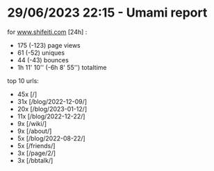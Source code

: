 # 29/06/2023 22:15 - Umami report
for www.shifeiti.com [24h] :

 - 175 (-123) page views
 - 61 (-52) uniques
 - 44 (-43) bounces
 - 1h 11' 10'' (-6h 8' 55'') totaltime


top 10 urls:
 - 45x [/]
 - 31x [/blog/2022-12-09/]
 - 20x [/blog/2023-01-12/]
 - 11x [/blog/2022-12-22/]
 - 9x [/wiki/]
 - 9x [/about/]
 - 5x [/blog/2022-08-22/]
 - 5x [/friends/]
 - 3x [/page/2/]
 - 3x [/bbtalk/]



